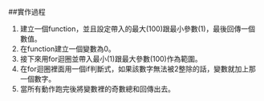 ##實作過程
1.  建立一個function，並且設定帶入的最大(100)跟最小參數(1)，最後回傳一個數值。
2.  在function建立一個變數為0。
3. 接下來用for迴圈並帶入最小(1)跟最大參數(100)作為範圍。
4. 在for迴圈裡面用一個if判斷式，如果該數字無法被2整除的話，變數就加上那一個數字。
5. 當所有動作跑完後將變數裡的奇數總和回傳出去。